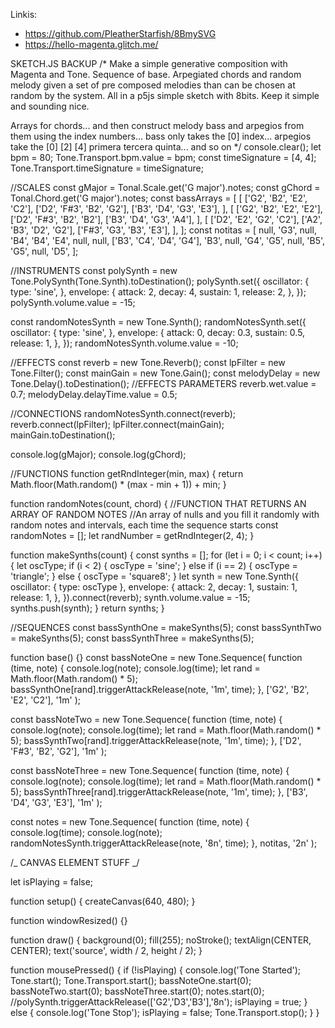 Linkis:

- https://github.com/PleatherStarfish/8BmySVG
- https://hello-magenta.glitch.me/

SKETCH.JS BACKUP
/\*
Make a simple generative composition with Magenta and Tone. Sequence of base.
Arpegiated chords and random melody given a set of
pre composed melodies than can be chosen at random by the system.
All in a p5js simple sketch with 8bits. Keep it simple and sounding nice.

Arrays for chords...
and then construct melody bass and arpegios from them using the index numbers...
bass only takes the [0] index...
arpegios take the [0] [2] [4] primera tercera quinta...
and so on
\*/
console.clear();
let bpm = 80;
Tone.Transport.bpm.value = bpm;
const timeSignature = [4, 4];
Tone.Transport.timeSignature = timeSignature;

//SCALES
const gMajor = Tonal.Scale.get('G major').notes;
const gChord = Tonal.Chord.get('G major').notes;
const bassArrays = [
[
['G2', 'B2', 'E2', 'C2'],
['D2', 'F#3', 'B2', 'G2'],
['B3', 'D4', 'G3', 'E3'],
],
[
['G2', 'B2', 'E2', 'E2'],
['D2', 'F#3', 'B2', 'B2'],
['B3', 'D4', 'G3', 'A4'],
],
[
['D2', 'E2', 'G2', 'C2'],
['A2', 'B3', 'D2', 'G2'],
['F#3', 'G3', 'B3', 'E3'],
],
];
const notitas = [
null,
'G3',
null,
'B4',
'B4',
'E4',
null,
null,
['B3', 'C4', 'D4', 'G4'],
'B3',
null,
'G4',
'G5',
null,
'B5',
'G5',
null,
'D5',
];

//INSTRUMENTS
const polySynth = new Tone.PolySynth(Tone.Synth).toDestination();
polySynth.set({
oscillator: {
type: 'sine',
},
envelope: {
attack: 2,
decay: 4,
sustain: 1,
release: 2,
},
});
polySynth.volume.value = -15;

const randomNotesSynth = new Tone.Synth();
randomNotesSynth.set({
oscillator: {
type: 'sine',
},
envelope: {
attack: 0,
decay: 0.3,
sustain: 0.5,
release: 1,
},
});
randomNotesSynth.volume.value = -10;

//EFFECTS
const reverb = new Tone.Reverb();
const lpFilter = new Tone.Filter();
const mainGain = new Tone.Gain();
const melodyDelay = new Tone.Delay().toDestination();
//EFFECTS PARAMETERS
reverb.wet.value = 0.7;
melodyDelay.delayTime.value = 0.5;

//CONNECTIONS
randomNotesSynth.connect(reverb);
reverb.connect(lpFilter);
lpFilter.connect(mainGain);
mainGain.toDestination();

console.log(gMajor);
console.log(gChord);

//FUNCTIONS
function getRndInteger(min, max) {
return Math.floor(Math.random() \* (max - min + 1)) + min;
}

function randomNotes(count, chord) {
//FUNCTION THAT RETURNS AN ARRAY OF RANDOM NOTES
//An array of nulls and you fill it randomly with random notes and intervals, each time the sequence starts
const randomNotes = [];
let randNumber = getRndInteger(2, 4);
}

function makeSynths(count) {
const synths = [];
for (let i = 0; i < count; i++) {
let oscType;
if (i < 2) {
oscType = 'sine';
} else if (i == 2) {
oscType = 'triangle';
} else {
oscType = 'square8';
}
let synth = new Tone.Synth({
oscillator: { type: oscType },
envelope: {
attack: 2,
decay: 1,
sustain: 1,
release: 1,
},
}).connect(reverb);
synth.volume.value = -15;
synths.push(synth);
}
return synths;
}

//SEQUENCES
const bassSynthOne = makeSynths(5);
const bassSynthTwo = makeSynths(5);
const bassSynthThree = makeSynths(5);

function base() {}
const bassNoteOne = new Tone.Sequence(
function (time, note) {
console.log(note);
console.log(time);
let rand = Math.floor(Math.random() \* 5);
bassSynthOne[rand].triggerAttackRelease(note, '1m', time);
},
['G2', 'B2', 'E2', 'C2'],
'1m'
);

const bassNoteTwo = new Tone.Sequence(
function (time, note) {
console.log(note);
console.log(time);
let rand = Math.floor(Math.random() \* 5);
bassSynthTwo[rand].triggerAttackRelease(note, '1m', time);
},
['D2', 'F#3', 'B2', 'G2'],
'1m'
);

const bassNoteThree = new Tone.Sequence(
function (time, note) {
console.log(note);
console.log(time);
let rand = Math.floor(Math.random() \* 5);
bassSynthThree[rand].triggerAttackRelease(note, '1m', time);
},
['B3', 'D4', 'G3', 'E3'],
'1m'
);

const notes = new Tone.Sequence(
function (time, note) {
console.log(time);
console.log(note);
randomNotesSynth.triggerAttackRelease(note, '8n', time);
},
notitas,
'2n'
);

/_ CANVAS ELEMENT STUFF _/

let isPlaying = false;

function setup() {
createCanvas(640, 480);
}

function windowResized() {}

function draw() {
background(0);
fill(255);
noStroke();
textAlign(CENTER, CENTER);
text('source', width / 2, height / 2);
}

function mousePressed() {
if (!isPlaying) {
console.log('Tone Started');
Tone.start();
Tone.Transport.start();
bassNoteOne.start(0);
bassNoteTwo.start(0);
bassNoteThree.start(0);
notes.start(0);
//polySynth.triggerAttackRelease(['G2','D3','B3'],'8n');
isPlaying = true;
} else {
console.log('Tone Stop');
isPlaying = false;
Tone.Transport.stop();
}
}
